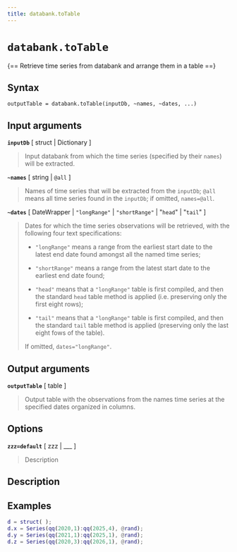 ```yaml
---
title: databank.toTable
---
```


# `databank.toTable`

{== Retrieve time series from databank and arrange them in a table ==}


## Syntax 

    outputTable = databank.toTable(inputDb, ~names, ~dates, ...)


## Input arguments 

__`inputDb`__ [ struct | Dictionary ]
> 
> Input databank from which the time series (specified by their
> `names`) will be extracted. 
> 

__`~names`__ [ string | `@all` ] 
>
> Names of time series that will be extracted from the `inputDb`;
> `@all` means all time series found in the `inputDb`; if omitted,
> `names=@all`.
>

__`~dates`__ [ DateWrapper | `"longRange"` | `"shortRange"` | "`head`" | "`tail`" ]
> Dates for which the time series observations will be retrieved, 
> with the following four text specifications:
>
> * `"longRange"` means a range from the earliest start date to the
> latest end date found amongst all the named time series; 
>
> * `"shortRange"` means a range from the latest start date to the
> earliest end date found; 
>   
> * `"head"` means that a `"longRange"` table is first compiled, and
> then the standard `head` table method is applied (i.e. preserving
> only the first eight rows);
>
> * `"tail"` means that a `"longRange"` table is first compiled, and
> then the standard `tail` table method is applied (preserving only
> the last eight fows of the table).
>
> If omitted, `dates="longRange"`.

## Output arguments 

__`outputTable`__ [ table ]
>
> Output table with the observations from the names time series at the
> specified dates organized in columns.
>

## Options 

__`zzz=default`__ [ zzz | ___ ]
> 
> Description
> 


## Description 



## Examples

```matlab
d = struct( );
d.x = Series(qq(2020,1):qq(2025,4), @rand);
d.y = Series(qq(2021,1):qq(2025,1), @rand);
d.z = Series(qq(2020,3):qq(2026,1), @rand);
```

